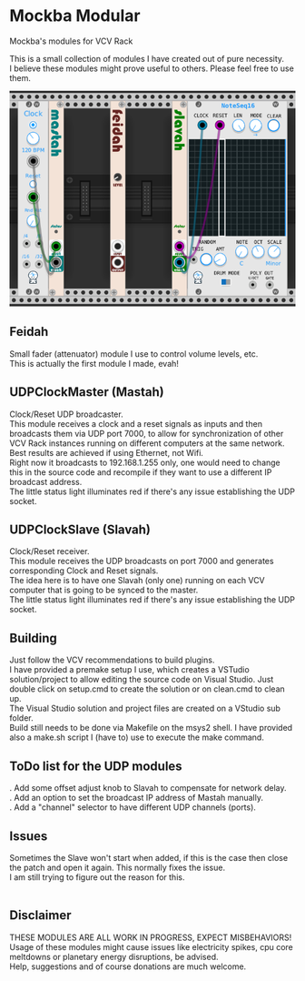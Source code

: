 # Mockba Modular
 Mockba's modules for VCV Rack

This is a small collection of modules I have created out of pure necessity.<br>
I believe these modules might prove useful to others. Please feel free to use them.

![Alt text](./screenshot.png)

## Feidah
Small fader (attenuator) module I use to control volume levels, etc.<br>
This is actually the first module I made, evah!

## UDPClockMaster (Mastah)
Clock/Reset UDP broadcaster.<br>
This module receives a clock and a reset signals as inputs and then broadcasts them via UDP port 7000, to allow for synchronization of other VCV Rack instances running on different computers at the same network.<br>
Best results are achieved if using Ethernet, not Wifi.<br>
Right now it broadcasts to 192.168.1.255 only, one would need to change this in the source code and recompile if they want to use a different IP broadcast address.<br>
The little status light illuminates red if there's any issue establishing the UDP socket.

## UDPClockSlave (Slavah)
Clock/Reset receiver.<br>
This module receives the UDP broadcasts on port 7000 and generates corresponding Clock and Reset signals.<br>
The idea here is to have one Slavah (only one) running on each VCV computer that is going to be synced to the master.<br>
The little status light illuminates red if there's any issue establishing the UDP socket.

## Building
Just follow the VCV recommendations to build plugins.<br>
I have provided a premake setup I use, which creates a VSTudio solution/project to allow editing the source code on Visual Studio. Just double click on setup.cmd to create the solution or on clean.cmd to clean up.<br>
The Visual Studio solution and project files are created on a VStudio sub folder.<br>
Build still needs to be done via Makefile on the msys2 shell. I have provided also a make.sh script I (have to) use to execute the make command.

## ToDo list for the UDP modules
. Add some offset adjust knob to Slavah to compensate for network delay.<br>
. Add an option to set the broadcast IP address of Mastah manually.<br>
. Add a "channel" selector to have different UDP channels (ports).

## Issues
Sometimes the Slave won't start when added, if this is the case then close the patch and open it again. This normally fixes the issue.<br>
I am still trying to figure out the reason for this.<br>
<br>
## Disclaimer
THESE MODULES ARE ALL WORK IN PROGRESS, EXPECT MISBEHAVIORS!<br>
Usage of these modules might cause issues like electricity spikes, cpu core meltdowns or planetary energy disruptions, be advised.<br>
Help, suggestions and of course donations are much welcome.<br>
